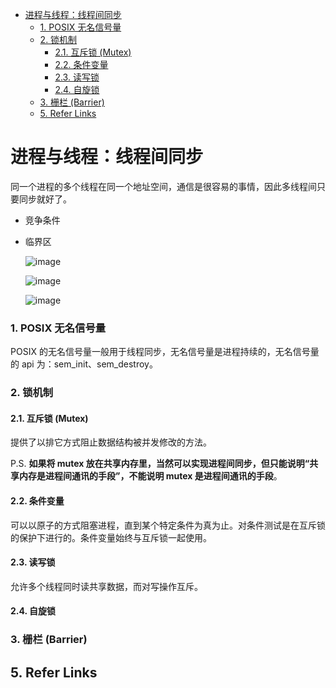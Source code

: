 - [进程与线程：线程间同步](#%E8%BF%9B%E7%A8%8B%E4%B8%8E%E7%BA%BF%E7%A8%8B%EF%BC%9A%E7%BA%BF%E7%A8%8B%E9%97%B4%E5%90%8C%E6%AD%A5)
    - [1. POSIX 无名信号量](#1-posix-%E6%97%A0%E5%90%8D%E4%BF%A1%E5%8F%B7%E9%87%8F)
    - [2. 锁机制](#2-%E9%94%81%E6%9C%BA%E5%88%B6)
      - [2.1. 互斥锁 (Mutex)](#21-%E4%BA%92%E6%96%A5%E9%94%81-mutex)
      - [2.2. 条件变量](#22-%E6%9D%A1%E4%BB%B6%E5%8F%98%E9%87%8F)
      - [2.3. 读写锁](#23-%E8%AF%BB%E5%86%99%E9%94%81)
      - [2.4. 自旋锁](#24-%E8%87%AA%E6%97%8B%E9%94%81)
    - [3. 栅栏 (Barrier)](#3-%E6%A0%85%E6%A0%8F-barrier)
  - [5. Refer Links](#5-refer-links)

# 进程与线程：线程间同步

同一个进程的多个线程在同一个地址空间，通信是很容易的事情，因此多线程间只要同步就好了。

- 竞争条件

- 临界区

  ![image](http://otaivnlxc.bkt.clouddn.com/jpg/2018/7/13/6368e050a281db2072fc613c3e09e046.jpg)

  ![image](http://otaivnlxc.bkt.clouddn.com/jpg/2018/7/13/456fd391a22be00559e33d206945000e.jpg)

  ![image](http://otaivnlxc.bkt.clouddn.com/jpg/2018/7/13/1dc2659fbd13efb3cec8760dce1608bb.jpg)

### 1. POSIX 无名信号量

POSIX 的无名信号量一般用于线程同步，无名信号量是进程持续的，无名信号量的 api 为：sem_init、sem_destroy。

### 2. 锁机制

#### 2.1. 互斥锁 (Mutex)

提供了以排它方式阻止数据结构被并发修改的方法。

P.S. **如果将 mutex 放在共享内存里，当然可以实现进程间同步，但只能说明“共享内存是进程间通讯的手段”，不能说明 mutex 是进程间通讯的手段**。

#### 2.2. 条件变量

可以以原子的方式阻塞进程，直到某个特定条件为真为止。对条件测试是在互斥锁的保护下进行的。条件变量始终与互斥锁一起使用。

#### 2.3. 读写锁

允许多个线程同时读共享数据，而对写操作互斥。

#### 2.4. 自旋锁

### 3. 栅栏 (Barrier)

## 5. Refer Links
